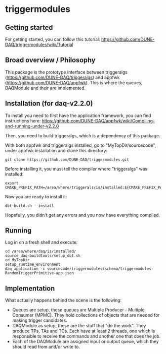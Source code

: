 # triggermodules

## Getting started

For getting started, you can follow this tutorial: https://github.com/DUNE-DAQ/triggermodules/wiki/Tutorial

## Broad overview / Philosophy

This package is the prototype interface between triggeralgs (https://github.com/DUNE-DAQ/triggeralgs) and appfwk (https://github.com/DUNE-DAQ/appfwk). This is where the queues, DAQModule and their are implemented.

## Installation (for daq-v2.2.0)
To install you need to first have the application framework, you can find instructions here: https://github.com/DUNE-DAQ/appfwk/wiki/Compiling-and-running-under-v2.2.0

Then, you need to build triggeralgs, which is a dependency of this package.

With both appfwk and triggeralgs installed, go to "MyTopDir/sourcecode", under appfwk installation and clone this directory:
```
git clone https://github.com/DUNE-DAQ/triggermodules.git
```

Before installing it, you must tell the compiler where "triggeralgs" was installed:
```
export CMAKE_PREFIX_PATH=/area/where/triggerals/is/installed:${CMAKE_PREFIX_PATH}
```

Now you are ready to install it:
```
dbt-build.sh --install
```

Hopefully, you didn't get any errors and you now have everything compiled.

## Running
Log in on a fresh shell and execute:
```
cd /area/where/daq/is/installed/
source daq-buildtools/setup_dbt.sh
cd MyTopDir
setup_runtime_environment
daq_application -c sourcecode/triggermodules/schema/triggermodules-RandomTriggerPrimitive-app.json
```

## Implementation

What actually happens behind the scene is the following:
 - Queues are setup, these queues are Multiple Producer - Multiple Consumer (MPMC). They hold collections of objects that are needed for making trigger candidates.
 - DAQModule as setup, these are the stuff that "do the work". They produce TPs, TAs and TCs. Each have at least 2 threads, one which is responsible to receive the commands and another one that does the job.
 - Each of the DAQModule are assigned input or output queue, which they should read from and/or write to.

